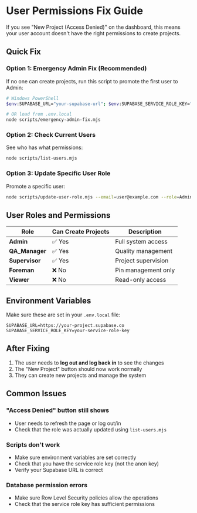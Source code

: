 # User Permissions Fix Guide

If you see "New Project (Access Denied)" on the dashboard, this means your user account doesn't have the right permissions to create projects.

## Quick Fix

### Option 1: Emergency Admin Fix (Recommended)
If no one can create projects, run this script to promote the first user to Admin:

```bash
# Windows PowerShell
$env:SUPABASE_URL="your-supabase-url"; $env:SUPABASE_SERVICE_ROLE_KEY="your-service-key"; node scripts/emergency-admin-fix.mjs

# OR load from .env.local
node scripts/emergency-admin-fix.mjs
```

### Option 2: Check Current Users
See who has what permissions:

```bash
node scripts/list-users.mjs
```

### Option 3: Update Specific User Role
Promote a specific user:

```bash
node scripts/update-user-role.mjs --email=user@example.com --role=Admin
```

## User Roles and Permissions

| Role | Can Create Projects | Description |
|------|-------------------|-------------|
| **Admin** | ✅ Yes | Full system access |
| **QA_Manager** | ✅ Yes | Quality management |  
| **Supervisor** | ✅ Yes | Project supervision |
| **Foreman** | ❌ No | Pin management only |
| **Viewer** | ❌ No | Read-only access |

## Environment Variables

Make sure these are set in your `.env.local` file:

```env
SUPABASE_URL=https://your-project.supabase.co
SUPABASE_SERVICE_ROLE_KEY=your-service-role-key
```

## After Fixing

1. The user needs to **log out and log back in** to see the changes
2. The "New Project" button should now work normally
3. They can create new projects and manage the system

## Common Issues

### "Access Denied" button still shows
- User needs to refresh the page or log out/in
- Check that the role was actually updated using `list-users.mjs`

### Scripts don't work
- Make sure environment variables are set correctly
- Check that you have the service role key (not the anon key)
- Verify your Supabase URL is correct

### Database permission errors
- Make sure Row Level Security policies allow the operations
- Check that the service role key has sufficient permissions
